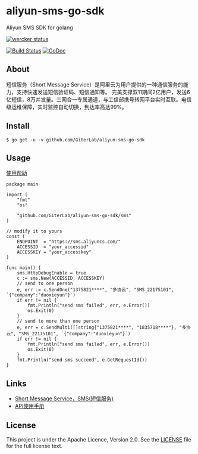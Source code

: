# aliyun-sms-go-sdk
Aliyun SMS SDK for golang

[![wercker status](https://app.wercker.com/status/5ef19ea6b2a854db200521592d0d7b2e/m/master "wercker status")](https://app.wercker.com/project/byKey/5ef19ea6b2a854db200521592d0d7b2e)

[![Build Status](https://travis-ci.org/GiterLab/aliyun-sms-go-sdk.svg?branch=master)](https://travis-ci.org/GiterLab/aliyun-sms-go-sdk)
[![GoDoc](https://godoc.org/github.com/GiterLab/aliyun-sms-go-sdk/sms?status.svg)](https://godoc.org/github.com/GiterLab/aliyun-sms-go-sdk/sms)

## About
短信服务（Short Message Service）是阿里云为用户提供的一种通信服务的能力，支持快速发送短信验证码、短信通知等。 完美支撑双11期间2亿用户，发送6亿短信，8万并发量。三网合一专属通道，与工信部携号转网平台实时互联。电信级运维保障，实时监控自动切换，到达率高达99%。

## Install

	$ go get -u -v github.com/GiterLab/aliyun-sms-go-sdk

## Usage

[使用帮助](https://github.com/GiterLab/aliyun-sms-go-sdk/blob/master/doc/tips.md)

	package main
	
	import (
		"fmt"
		"os"
	
		"github.com/GiterLab/aliyun-sms-go-sdk/sms"
	)
	
	// modify it to yours
	const (
		ENDPOINT  = "https://sms.aliyuncs.com/"
		ACCESSID  = "your_accessid"
		ACCESSKEY = "your_accesskey"
	)
	
	func main() {
		sms.HttpDebugEnable = true
		c := sms.New(ACCESSID, ACCESSKEY)
		// send to one person
		e, err := c.SendOne("1375821****", "多协云", "SMS_22175101", `{"company":"duoxieyun"}`)
		if err != nil {
			fmt.Println("send sms failed", err, e.Error())
			os.Exit(0)
		}
		// send to more than one person
		e, err = c.SendMulti([]string{"1375821****", "1835718****"}, "多协云", "SMS_22175101", `{"company":"duoxieyun"}`)
		if err != nil {
			fmt.Println("send sms failed", err, e.Error())
			os.Exit(0)
		}
		fmt.Println("send sms succeed", e.GetRequestId())
	}

## Links 
- [Short Message Service，SMS(短信服务)](https://www.aliyun.com/product/sms)
- [API使用手册](https://help.aliyun.com/document_detail/44364.html?spm=5176.8195934.507901.9.5XOJqQ)

## License

This project is under the Apache Licence, Version 2.0. See the [LICENSE](https://github.com/GiterLab/aliyun-sms-go-sdk/blob/master/LICENSE) file for the full license text.